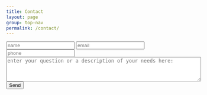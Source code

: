 ```yaml
---
title: Contact
layout: page
group: top-nav
permalink: /contact/
---
```


<form id="bigriverform" method="POST"
      action="https://www.formingo.co/submit/bigriverwebdesign@gmail.com">
    <input type="text" name="full_name" placeholder="name">
    <input type="email" name="__replyto" placeholder="email">
    <input type="text" name="phone_number" placeholder="phone"><br>
    <textarea placeholder="enter your question or a description of your needs here:" rows="4" cols="63" name="comment" form="bigriverform"></textarea><br>
    <input type="hidden" name="__redirect" value="https://petervkay.github.io/bigriver.github.io/">
    <input type="submit" value="Send">
</form>
